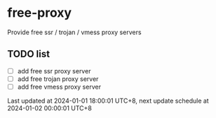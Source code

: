 
# free-proxy
Provide free ssr / trojan / vmess proxy servers


## TODO list
- [ ] add free ssr proxy server
- [ ] add free trojan proxy server
- [ ] add free vmess proxy server

Last updated at 2024-01-01 18:00:01 UTC+8, next update schedule at 2024-01-02 00:00:01 UTC+8

